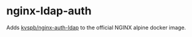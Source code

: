 # nginx-ldap-auth

Adds [kvspb/nginx-auth-ldap](https://github.com/kvspb/nginx-auth-ldap) to the official NGINX alpine docker image.
